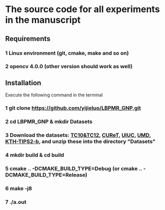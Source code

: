 # The source code for all experiments in the manuscript


## Requirements
### 1 Linux environment (git, cmake, make and so on)
### 2 opencv 4.0.0 (other version should work as well)

## Installation
Execute the following command in the terminal
### 1 git clone https://github.com/yijieluo/LBPMR_GNP.git
### 2 cd LBPMR_GNP & mkdir Datasets
### 3 Download the datasets: [TC10&TC12](https://drive.google.com/file/d/1-JlAmUXQujDFIzarJZ7w-_BnGNe_eEvU/view?usp=sharing), [CUReT](https://drive.google.com/file/d/1-WU178yAhKVjluUY14rDnKWOEEHiN9ys/view?usp=sharing), [UIUC](https://drive.google.com/file/d/1gMxp502wy5_ll0UJwwRKoZC1OfXYkUPb/view?usp=sharing), [UMD](https://drive.google.com/file/d/1tyw436_fpFb_f15bh72v6xNZeBmfSnId/view?usp=sharing), [KTH-TIPS2-b](https://drive.google.com/file/d/1Q6-qvHShKg6GBItxp3f-XQhfEs5fkVmk/view?usp=sharing), and unzip these into the directory "Datasets"
### 4 mkdir build & cd build
### 5 cmake .. -DCMAKE_BUILD_TYPE=Debug (or cmake .. -DCMAKE_BUILD_TYPE=Release)
### 6 make -j8
### 7 ./a.out
